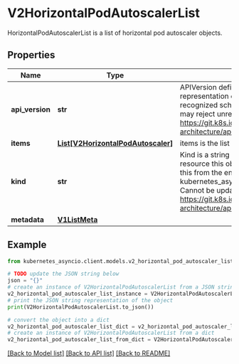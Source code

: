 # V2HorizontalPodAutoscalerList

HorizontalPodAutoscalerList is a list of horizontal pod autoscaler objects.

## Properties

Name | Type | Description | Notes
------------ | ------------- | ------------- | -------------
**api_version** | **str** | APIVersion defines the versioned schema of this representation of an object. Servers should convert recognized schemas to the latest internal value, and may reject unrecognized values. More info: https://git.k8s.io/community/contributors/devel/sig-architecture/api-conventions.md#resources | [optional] 
**items** | [**List[V2HorizontalPodAutoscaler]**](V2HorizontalPodAutoscaler.md) | items is the list of horizontal pod autoscaler objects. | 
**kind** | **str** | Kind is a string value representing the REST resource this object represents. Servers may infer this from the endpoint the kubernetes_asyncio.client submits requests to. Cannot be updated. In CamelCase. More info: https://git.k8s.io/community/contributors/devel/sig-architecture/api-conventions.md#types-kinds | [optional] 
**metadata** | [**V1ListMeta**](V1ListMeta.md) |  | [optional] 

## Example

```python
from kubernetes_asyncio.client.models.v2_horizontal_pod_autoscaler_list import V2HorizontalPodAutoscalerList

# TODO update the JSON string below
json = "{}"
# create an instance of V2HorizontalPodAutoscalerList from a JSON string
v2_horizontal_pod_autoscaler_list_instance = V2HorizontalPodAutoscalerList.from_json(json)
# print the JSON string representation of the object
print(V2HorizontalPodAutoscalerList.to_json())

# convert the object into a dict
v2_horizontal_pod_autoscaler_list_dict = v2_horizontal_pod_autoscaler_list_instance.to_dict()
# create an instance of V2HorizontalPodAutoscalerList from a dict
v2_horizontal_pod_autoscaler_list_from_dict = V2HorizontalPodAutoscalerList.from_dict(v2_horizontal_pod_autoscaler_list_dict)
```
[[Back to Model list]](../README.md#documentation-for-models) [[Back to API list]](../README.md#documentation-for-api-endpoints) [[Back to README]](../README.md)


